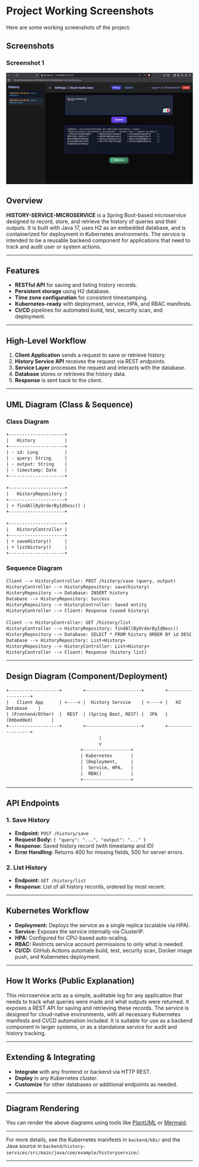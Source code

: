 # Project Working Screenshots

Here are some working screenshots of the project:

## Screenshots

### Screenshot 1
![Screenshot 1](working-ss/1.png)



## Overview

**HISTORY-SERVICE-MICROSERVICE** is a Spring Boot-based microservice designed to record, store, and retrieve the history of queries and their outputs. It is built with Java 17, uses H2 as an embedded database, and is containerized for deployment in Kubernetes environments. The service is intended to be a reusable backend component for applications that need to track and audit user or system actions.

---

## Features

- **RESTful API** for saving and listing history records.
- **Persistent storage** using H2 database.
- **Time zone configuration** for consistent timestamping.
- **Kubernetes-ready** with deployment, service, HPA, and RBAC manifests.
- **CI/CD** pipelines for automated build, test, security scan, and deployment.

---

## High-Level Workflow

1. **Client Application** sends a request to save or retrieve history.
2. **History Service API** receives the request via REST endpoints.
3. **Service Layer** processes the request and interacts with the database.
4. **Database** stores or retrieves the history data.
5. **Response** is sent back to the client.

---

## UML Diagram (Class & Sequence)

### Class Diagram

```
+---------------------+
|   History           |
+---------------------+
| - id: Long          |
| - query: String     |
| - output: String    |
| - timestamp: Date   |
+---------------------+

+---------------------+
|   HistoryRepository |
+---------------------+
| + findAllByOrderByIdDesc() |
+---------------------+

+---------------------+
|   HistoryController |
+---------------------+
| + saveHistory()     |
| + listHistory()     |
+---------------------+
```

### Sequence Diagram

```
Client --> HistoryController: POST /history/save (query, output)
HistoryController --> HistoryRepository: save(history)
HistoryRepository --> Database: INSERT history
Database --> HistoryRepository: Success
HistoryRepository --> HistoryController: Saved entity
HistoryController --> Client: Response (saved history)

Client --> HistoryController: GET /history/list
HistoryController --> HistoryRepository: findAllByOrderByIdDesc()
HistoryRepository --> Database: SELECT * FROM history ORDER BY id DESC
Database --> HistoryRepository: List<History>
HistoryRepository --> HistoryController: List<History>
HistoryController --> Client: Response (history list)
```

---

## Design Diagram (Component/Deployment)

```
+-------------------+        +---------------------+        +------------------+
|   Client App      | <----> |  History Service    | <----> |   H2 Database    |
| (Frontend/Other)  |  REST  | (Spring Boot, REST) |  JPA   | (Embedded)       |
+-------------------+        +---------------------+        +------------------+
                                   |
                                   v
                            +------------------+
                            | Kubernetes       |
                            | (Deployment,     |
                            |  Service, HPA,   |
                            |  RBAC)           |
                            +------------------+
```

---

## API Endpoints

### 1. Save History

- **Endpoint:** `POST /history/save`
- **Request Body:** `{ "query": "...", "output": "..." }`
- **Response:** Saved history record (with timestamp and ID)
- **Error Handling:** Returns 400 for missing fields, 500 for server errors.

### 2. List History

- **Endpoint:** `GET /history/list`
- **Response:** List of all history records, ordered by most recent.

---

## Kubernetes Workflow

- **Deployment:** Deploys the service as a single replica (scalable via HPA).
- **Service:** Exposes the service internally via ClusterIP.
- **HPA:** Configured for CPU-based auto-scaling.
- **RBAC:** Restricts service account permissions to only what is needed.
- **CI/CD:** GitHub Actions automate build, test, security scan, Docker image push, and Kubernetes deployment.

---

## How It Works (Public Explanation)

This microservice acts as a simple, auditable log for any application that needs to track what queries were made and what outputs were returned. It exposes a REST API for saving and retrieving these records. The service is designed for cloud-native environments, with all necessary Kubernetes manifests and CI/CD automation included. It is suitable for use as a backend component in larger systems, or as a standalone service for audit and history tracking.

---

## Extending & Integrating

- **Integrate** with any frontend or backend via HTTP REST.
- **Deploy** in any Kubernetes cluster.
- **Customize** for other databases or additional endpoints as needed.

---

## Diagram Rendering

You can render the above diagrams using tools like [PlantUML](https://plantuml.com/) or [Mermaid](https://mermaid-js.github.io/).

---

For more details, see the Kubernetes manifests in `backend/k8s/` and the Java source in `backend/history-services/src/main/java/com/example/historyservice/`.

---


